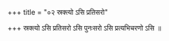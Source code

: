 +++
title = "०२ स्रक्त्यो ऽसि प्रतिसरो"

+++
स्रक्त्यो ऽसि प्रतिसरो ऽसि पुनःसरो ऽसि प्रत्यभिचरणो ऽसि ॥